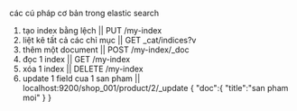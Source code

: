 các cú pháp cơ bản trong elastic search

1. tạo index bằng lệch || PUT /my-index
2. liệt kê tất cả các chỉ mục || GET \_cat/indices?v
3. thêm một document || POST /my-index/\_doc
4. đọc 1 index || GET /my-index
5. xóa 1 index || DELETE /my-index
6. update 1 field cua 1 san pham ||
   localhost:9200/shop_001/product/2/\_update
   {
   "doc":{
   "title":"san pham moi"
   }
   }
